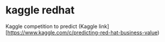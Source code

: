 # kaggle redhat

Kaggle competition to predict (Kaggle link][https://www.kaggle.com/c/predicting-red-hat-business-value)
